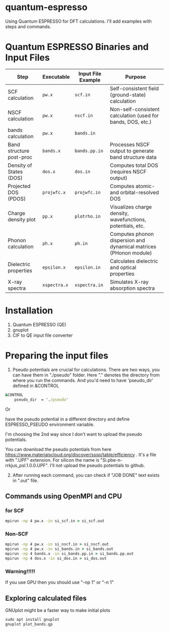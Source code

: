 # quantum-espresso
Using Quantum ESPRESSO for DFT calculations. I'll add examples with steps and commands.


# Quantum ESPRESSO Binaries and Input Files

| Step                      | Executable  | Input File Example | Purpose                                                                 |
|---------------------------|-------------|---------------------|-------------------------------------------------------------------------|
| SCF calculation           | `pw.x`      | `scf.in`            | Self-consistent field (ground-state) calculation                        |
| NSCF calculation          | `pw.x`      | `nscf.in`           | Non-self-consistent calculation (used for bands, DOS, etc.)             |
| bands calculation          | `pw.x`      | `bands.in`         |        |
| Band structure post-proc  | `bands.x`   | `bands.pp.in`       | Processes NSCF output to generate band structure data                   |
| Density of States (DOS)   | `dos.x`     | `dos.in`            | Computes total DOS (requires NSCF output)                               |
| Projected DOS (PDOS)      | `projwfc.x` | `projwfc.in`        | Computes atomic- and orbital-resolved DOS                               |
| Charge density plot       | `pp.x`      | `plotrho.in`        | Visualizes charge density, wavefunctions, potentials, etc.              |
| Phonon calculation        | `ph.x`      | `ph.in`             | Computes phonon dispersion and dynamical matrices (PHonon module)       |
| Dielectric properties     | `epsilon.x` | `epsilon.in`        | Calculates dielectric and optical properties                            |
| X-ray spectra             | `xspectra.x`| `xspectra.in`       | Simulates X-ray absorption spectra                                      |



# Installation
1. Quantum ESPRESSO (QE)
2. gnuplot
3. CIF to  QE input file converter


# Preparing the input files
1. Pseudo potentials are crucial for calculations. There are two ways, you can have them in "./pseudo" folder. Here "." denotes the directory from where you run the commands. And you'd need to have 'pseudo_dir' defined in &CONTROL

```bat
&CONTROL
    pseudo_dir  = './pseudo'
```

Or 

have the pseudo potential in a different directory and define ESPRESSO_PSEUDO environment variable.

I'm choosing the 2nd way since I don't want to upload the pseudo potentials.


You can download the pseudo potentials from here https://www.materialscloud.org/discover/sssp/table/efficiency . It's a file with ".UPF" extension. For silicon the name is "Si.pbe-n-rrkjus_psl.1.0.0.UPF". I'll not upload the pseudo potentials to github.





2. After running each command, you can check if "JOB DONE" text exists in ".out" file.  



## Commands using OpenMPI and CPU
### for SCF
```bat
mpirun -np 4 pw.x -in si_scf.in > si_scf.out
```

### Non-SCF
```bat
mpirun -np 4 pw.x -in si_nscf.in > si_nscf.out
mpirun -np 4 pw.x -in si_bands.in > si_bands.out
mpirun -np 4 bands.x -in si_bands.pp.in > si_bands.pp.out
mpirun -np 4 dos.x -in si_dos.in > si_dos.out
```

### Warning!!!!!
If you use GPU then you should use "-np 1" or "-n 1"




## Exploring calculated files
GNUplot might be a faster way to make initial plots

```bat
sudo apt install gnuplot
gnuplot plot_bands.gp
```
 

